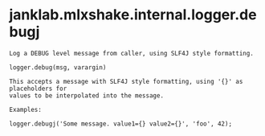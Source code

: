 # janklab.mlxshake.internal.logger.debugj

```text
Log a DEBUG level message from caller, using SLF4J style formatting.

logger.debug(msg, varargin)

This accepts a message with SLF4J style formatting, using '{}' as placeholders for
values to be interpolated into the message.

Examples:

logger.debugj('Some message. value1={} value2={}', 'foo', 42);

```

